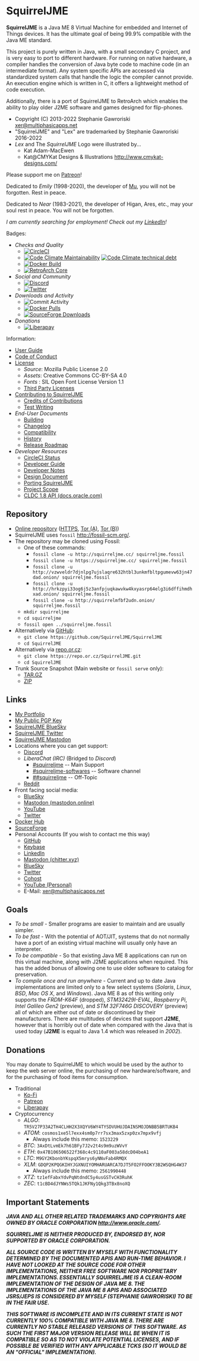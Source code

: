 # SquirrelJME

**SquirrelJME** is a Java ME 8 Virtual Machine for embedded and Internet of
Things devices. It has the ultimate goal of being 99.9% compatible with the
Java ME standard.

This project is purely written in Java, with a small secondary C project, and 
is very easy to port to different hardware. For running on native hardware, a
compiler handles the conversion of Java byte code to machine code (in an
intermediate format). Any system specific APIs are accessed via standardized
system calls that handle the logic the compiler cannot provide. An execution
engine which is written in C, it offers a lightweight method of code
execution.

Additionally, there is a port of SquirrelJME to RetroArch which enables the
ability to play older J2ME software and games designed for flip-phones.

 * Copyright (C) 2013-2022 Stephanie Gawroriski <xer@multiphasicapps.net>
 * "SquirrelJME" and "Lex" are trademarked by Stephanie Gawroriski 2016-2022
 * _Lex_ and The _SquirrelJME_ Logo were illustrated by...
   * Kat Adam-MacEwen
   * Kat@CMYKat Designs & Illustrations <http://www.cmykat-designs.com/>

Please support me on [Patreon](https://www.patreon.com/SquirrelJME)!

Dedicated to _Emily_ (1998-2020), the developer of
[Mu](https://github.com/meepingsnesroms/Mu), you will not be forgotten.
Rest in peace.

Dedicated to _Near_ (1983-2021), the developer of Higan, Ares, etc., may
your soul rest in peace. You will not be forgotten.

_I am currently searching for employment! Check out my_
_[LinkedIn](https://www.linkedin.com/in/xerthesquirrel/)!_

Badges:

 * _Checks and Quality_
   * [![CircleCI](
     https://img.shields.io/circleci/build/github/SquirrelJME/SquirrelJME/trunk.svg?label=CircleCI%20Build)](
     https://circleci.com/gh/SquirrelJME/SquirrelJME/tree/trunk)
   * [![Code Climate Maintainability](
     https://img.shields.io/codeclimate/maintainability-percentage/SquirrelJME/SquirrelJME)](
     https://codeclimate.com/github/SquirrelJME/SquirrelJME)
     [![Code Climate technical debt](
     https://img.shields.io/codeclimate/tech-debt/SquirrelJME/SquirrelJME)](
     https://codeclimate.com/github/SquirrelJME/SquirrelJME)
   * [![Docker Build](
     https://img.shields.io/docker/cloud/build/xerthesquirrel/squirreljme.svg?label=Docker%20Container)](
     https://hub.docker.com/r/xerthesquirrel/squirreljme/builds)
   * [![RetroArch Core](
     https://git.libretro.com/libretro/SquirrelJME/badges/trunk/pipeline.svg?key_text=RetroArch%20Core&key_width=115)](
     https://git.libretro.org/libretro/SquirrelJME)
 * _Social and Community_
   * [![Discord](https://img.shields.io/discord/278929900893634560.svg?label=Discord%20Server)](
     https://discord.gg/9PkMMKt)
   * [![Twitter](
     https://img.shields.io/twitter/follow/SquirrelJME.svg?label=Follow%20on%20Twitter)](
     https://twitter.com/SquirrelJME)
 * _Downloads and Activity_
   * ![Commit Activity](
     https://img.shields.io/github/commit-activity/w/SquirrelJME/SquirrelJME.svg?label=Code%20Commits)
   * [![Docker Pulls](
     https://img.shields.io/docker/pulls/xerthesquirrel/squirreljme?label=Docker%20Pulls)](
     https://hub.docker.com/r/xerthesquirrel/squirreljme)
   * [![SourceForge Downloads](
     https://img.shields.io/sourceforge/dm/squirreljme.svg?label=SourceForge%20Downloads)](
     https://sourceforge.net/projects/squirreljme/files/)
 * _Donations_
   * [![Liberapay](
     https://img.shields.io/liberapay/receives/xershadowtail.svg?logo=liberapay&label=LiberaPay)](
     https://liberapay.com/xershadowtail)

Information:

 * [User Guide](assets/user-guide/readme.mkd)
 * [Code of Conduct](code-of-conduct.mkd)
 * [License](license.mkd)
   * _Source_: Mozilla Public License 2.0
   * _Assets_: Creative Commons CC-BY-SA 4.0
   * _Fonts_ : SIL Open Font License Version 1.1
   * [Third Party Licenses](third-party.mkd)
 * [Contributing to SquirrelJME](contributing.mkd)
   * [Credits of Contributions](credits.mkd)
   * [Test Writing](test-writing.mkd)
 * _End-User Documents_
   * [Building](building.mkd)
   * [Changelog](changelog.mkd)
   * [Compatibility](compatibility.mkd)
   * [History](history.mkd)
   * [Release Roadmap](route.mkd)
 * _Developer Resources_
   * [CircleCI Status](
     https://circleci.com/gh/SquirrelJME/SquirrelJME/tree/trunk)
   * [Developer Guide](developer-guide.mkd)
   * [Developer Notes](assets/developer-notes/index.mkd)
   * [Design Document](design.mkd)
   * [Porting SquirrelJME](porting.mkd)
   * [Project Scope](scope.mkd)
   * [CLDC 1.8 API (docs.oracle.com)](
     https://docs.oracle.com/javame/8.0/api/cldc/api/overview-summary.html)

## Repository

 * [Online repository](http://squirreljme.cc/)
   ([HTTPS](https://squirreljme.cc/),
   [Tor (A)](http://vzwveldr7djnlpg7ujslaqre632htbl3unkmfbltpgumevw63jn47dad.onion/),
   [Tor (B)](http://hrkzpyi33og6j5z3anfpjuqkawvkw4kxyasrp64elg3i6dffihmdhxad.onion/))
 * SquirrelJME uses `fossil` <http://fossil-scm.org/>.
 * The repository may be cloned using Fossil:
   * One of these commands:
     * `fossil clone -u http://squirreljme.cc/ squirreljme.fossil`
     * `fossil clone -u https://squirreljme.cc/ squirreljme.fossil`
     * `fossil clone -u http://vzwveldr7djnlpg7ujslaqre632htbl3unkmfbltpgumevw63jn47dad.onion/ squirreljme.fossil`
     * `fossil clone -u http://hrkzpyi33og6j5z3anfpjuqkawvkw4kxyasrp64elg3i6dffihmdhxad.onion/ squirreljme.fossil`
     * `fossil clone -u http://squirrelmfbf2udn.onion/ squirreljme.fossil`
   * `mkdir squirreljme`
   * `cd squirreljme`
   * `fossil open ../squirreljme.fossil`
 * Alternatively via [GitHub](https://github.com/SquirrelJME/SquirrelJME):
   * `git clone https://github.com/SquirrelJME/SquirrelJME`
   * `cd SquirrelJME`
 * Alternatively via [repo.or.cz](https://repo.or.cz/SquirrelJME.git):
   * `git clone https://repo.or.cz/SquirrelJME.git`
   * `cd SquirrelJME`
 * Trunk Source Snapshot (Main website or `fossil serve` only):
   * [TAR.GZ](/tarball/squirreljme-trunk.tar.gz?uuid=trunk)
   * [ZIP](/zip/squirreljme-trunk.zip?uuid=trunk)

## Links

 * [My Portfolio](https://shadowtail.dev/)
 * [My Public PGP Key](public-key.gpg.mkd)
 * [SquirrelJME BlueSky](https://bsky.app/profile/squirreljme.bsky.social)
 * [SquirrelJME Twitter](https://twitter.com/SquirrelJME)
 * [SquirrelJME Mastodon](https://mastodon.online/@SquirrelJME)
 * Locations where you can get support:
   * [Discord](https://discord.gg/9PkMMKt)
   * _LiberaChat (IRC)_ (Bridged to _Discord_)
     * [#squirreljme](ircs://irc.libera.chat:6697/squirreljme) -- Main Support
     * [#squirreljme-softwares](ircs://irc.libera.chat:6697/squirreljme-software) -- Software channel
     * [##squirreljme](ircs://irc.libera.chat:6697/#squirreljme) -- Off-Topic
   * [Reddit](https://reddit.com/r/SquirrelJME)
 * Front facing social media:
   * [BlueSky](https://bsky.app/profile/squirreljme.bsky.social)
   * [Mastodon (mastodon.online)](https://mastodon.online/@SquirrelJME)
   * [YouTube](https://www.youtube.com/channel/UCbmC7qQjeXUEUyE5XfDX5RA/)
   * [Twitter](https://twitter.com/SquirrelJME)
 * [Docker Hub](https://hub.docker.com/r/xerthesquirrel/squirreljme)
 * [SourceForge](https://sourceforge.net/p/squirreljme/)
 * Personal Accounts (If you wish to contact me this way)
   * [GitHub](https://github.com/XerTheSquirrel/)
   * [Keybase](https://keybase.io/xerthesquirrel)
   * [LinkedIn](https://www.linkedin.com/in/xerthesquirrel/)
   * [Mastodon (chitter.xyz)](https://chitter.xyz/@XerShadowTail)
   * [BlueSky](https://bsky.app/profile/xershadowtail.bsky.social)
   * [Twitter](https://twitter.com/XerShadowTail)
   * [Cohost](https://cohost.org/XerShadowTail)
   * [YouTube (Personal)](
     https://www.youtube.com/channel/UCJ4QrvbDhjtd7u6EpfBQ__g)
   * E-Mail: <xer@multiphasicapps.net>

## Goals

 * _To be small_ - Smaller programs are easier to maintain and are usually
   simpler.
 * _To be fast_ - With the potential of AOT/JIT, systems that do not normally
   have a port of an existing virtual machine will usually only have an
   interpreter.
 * _To be compatible_ - So that existing Java ME 8 applications can run on this
   virtual machine, along with J2ME applications when required. This has the
   added bonus of allowing one to use older software to catalog for
   preservation.
 * _To compile once and run anywhere_ - Current and up to date Java
   implementations are limited only to a few select systems (_Solaris_,
   _Linux_, _BSD_, _Mac OS X_, and _Windows_). Java ME 8 as of this writing
   only supports the *FRDM-K64F* (dropped), *STM32429I-EVAL*, *Raspberry Pi*,
   *Intel Galileo Gen2* (preview), and *STM 32F746G DISCOVERY* (preview) all
   of which are either out of date or discontinued by their manufacturers.
   There are multitudes of devices that support **J2ME**, however that is
   horribly out of date when compared with the Java that is used today
   (**J2ME** is equal to Java 1.4 which was released in _2002_).

## Donations

You may donate to SquirrelJME to which would be used by the author to keep the
web server online, the purchasing of new hardware/software, and for the
purchasing of food items for consumption.

 * Traditional
   * [Ko-Fi](http://ko-fi.com/xerthesquirrel)
   * [Patreon](https://www.patreon.com/SquirrelJME)
   * [Liberapay](https://liberapay.com/xershadowtail)
 * Cryptocurrency
   * _ALGO_: `TR5V27P33A2TH4CLHH2X3XQYV6WY4TYSDVUHUJDAINSMOJDNBB5BRTUKB4`
   * _ATOM_: `cosmos1xe5l7exx4sm0p7rr7sx3max5zxp0zx7mpx9vfj`
     * Always include this memo: `1523229`
   * _BTC_: `3AxDtLvmEk7h61BFy7J2v2t4s9m9uzWVvY`
   * _ETH_: `0x47B106506522f368c4c9110aF003a58dcD04beA1`
   * _LTC_: `M9GY2KbonbYKspqX5mrys6yNNvFab4RMQX`
   * _XLM_: `GDQP2KPQGKIHYJGXNUIYOMHARUARCA7DJT5FO2FFOOKY3B2WSQHG4W37`
     * Always include this memo: `2561990448`
   * _XTZ_: `tz1efFabxYdvPqNtdndC5y4usGSTvCH3RuhK`
   * _ZEC_: `t1cBD4dJYNWs5TQk1JKFNy1Qkg3TBx8noXQ`

## Important Statements

***JAVA AND ALL OTHER RELATED TRADEMARKS AND COPYRIGHTS ARE OWNED BY ORACLE
CORPORATION <http://www.oracle.com/>.***

***SQUIRRELJME IS NEITHER PRODUCED BY, ENDORSED BY, NOR SUPPORTED BY
_ORACLE CORPORATION_.***

***ALL SOURCE CODE IS WRITTEN BY MYSELF WITH FUNCTIONALITY DETERMINED BY THE
DOCUMENTED APIS AND RUN-TIME BEHAVIOR. I HAVE NOT LOOKED AT THE SOURCE CODE FOR
OTHER IMPLEMENTATIONS, NEITHER FREE SOFTWARE NOR PROPRIETARY IMPLEMENTATIONS.
ESSENTIALLY SQUIRRELJME IS A CLEAN-ROOM IMPLEMENTATION OF THE DESIGN OF JAVA
ME 8. THE IMPLEMENTATIONS OF THE JAVA ME 8 APIS AND ASSOCIATED JSRS/JEPS IS
CONSIDERED BY MYSELF (STEPHANIE GAWRORISKI) TO BE IN THE FAIR USE.***

***THIS SOFTWARE IS INCOMPLETE AND IN ITS CURRENT STATE IS NOT CURRENTLY
100% COMPATIBLE WITH JAVA ME 8. THERE ARE CURRENTLY NO STABLE RELEASED VERSIONS
OF THIS SOFTWARE. AS SUCH THE FIRST MAJOR VERSION RELEASE WILL BE WHEN IT IS
COMPATIBLE SO AS TO NOT VIOLATE POTENTIAL LICENSES, AND IF POSSIBLE BE VERIFIED
WITH ANY APPLICABLE TCKS (SO IT WOULD BE AN "OFFICIAL" IMPLEMENTATION).***

